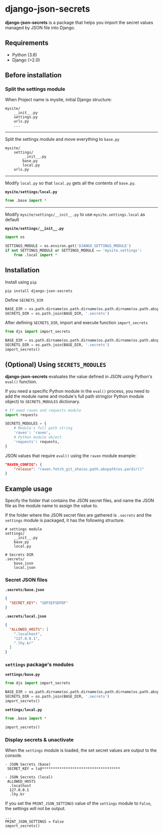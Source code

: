 # django-json-secrets

**django-json-secrets** is a package that helps you import the secret values managed by JSON file into Django.

## Requirements

- Python (3.6)
- Django (>2.0)

## Before installation

### Split the settings module

When Project name is mysite, initial Django structure:

```
mysite/
	__init__.py
	settings.py
	urls.py
	...
```

---

Split the settings module and move everything to `base.py`

```
mysite/
	settings/
		__init__.py
		base.py
		local.py
	urls.py
```

---

Modify `local.py` so that `local.py` gets all the contents of `base.py`.

**`mysite/settings/local.py`**

```python
from .base import *
```
---

Modify `mysite/settings/__init__.py` to use `mysite.settings.local` as default

**`mysite/settings/__init__.py`**

```python
import os

SETTINGS_MODULE = os.environ.get('DJANGO_SETTINGS_MODULE')
if not SETTINGS_MODULE or SETTINGS_MODULE == 'mysite.settings':
    from .local import *
```


## Installation

Install using `pip`

```
pip install django-json-secrets
```

Define `SECRETS_DIR`

```python
BASE_DIR = os.path.dirname(os.path.dirname(os.path.dirname(os.path.abspath(__file__))))
SECRETS_DIR = os.path.join(BASE_DIR, '.secrets')
```

After defining `SECRETS_DIR`, import and execute function `import_secrets`

```python
from djs import import_secrets

BASE_DIR = os.path.dirname(os.path.dirname(os.path.dirname(os.path.abspath(__file__))))
SECRETS_DIR = os.path.join(BASE_DIR, '.secrets')
import_secrets()
```

## (Optional) Using `SECRETS_MODULES`

**django-json-secrets** evaluates the value defined in JSON using Python's `eval()` function.

If you need a specific Python module in the `eval()` process, you need to add the module name and module's full path string(or Python module object) to `SECRETS_MODULES` dictionary.

```python
# If need raven and requests module
import requests

SECRETS_MODULES = {
    # Module's full path string
    'raven': 'raven',
    # Python module object
    'requests': requests,
}
```

JSON values that require `eval()` using the `raven` module example:

```json
"RAVEN_CONFIG": {
	"release": "raven.fetch_git_sha(os.path.abspath(os.pardir))"
}
```


## Example usage

Specify the folder that contains the JSON secret files, and name the JSON file as the module name to assign the value to.

If the folder where the JSON secret files are gathered is `.secrets` and the `settings` module is packaged, it has the following structure.

```
# settings module
settings/
	__init__.py
	base.py
	local.py

# Secrets DIR
.secrets/
	base.json
	local.json
```

### Secret JSON files

**`.secrets/base.json`**

```json
{
  "SECRET_KEY": "SDFSEFSDFDF"
}
```

**`.secrets/local.json`**

```json
{
  "ALLOWED_HOSTS": [
    ".localhost",
    "127.0.0.1",
    ".lhy.kr"
  ]
}
```

### `settings` package's modules

**`settings/base.py`**

```python
from djs import import_secrets

BASE_DIR = os.path.dirname(os.path.dirname(os.path.dirname(os.path.abspath(__file__))))
SECRETS_DIR = os.path.join(BASE_DIR, '.secrets')
import_secrets()
```

**`settings/local.py`**

```python
from .base import *

import_secrets()
```

### Display secrets & unactivate

When the `settings` module is loaded, the set secret values are output to the console.

```
- JSON Secrets (base)
 SECRET_KEY = ls@************************************

- JSON Secrets (local)
 ALLOWED_HOSTS
  .localhost
  127.0.0.1
  .lhy.kr
```

If you set the `PRINT_JSON_SETTINGS` value of the `settings` module to `False`, the settings will not be output.

```
...
PRINT_JSON_SETTINGS = False
import_secrets()
```